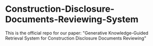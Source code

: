 # Construction-Disclosure-Documents-Reviewing-System
This is the official repo for our paper: "Generative Knowledge-Guided Retrieval System for Construction Disclosure Documents Reviewing"
